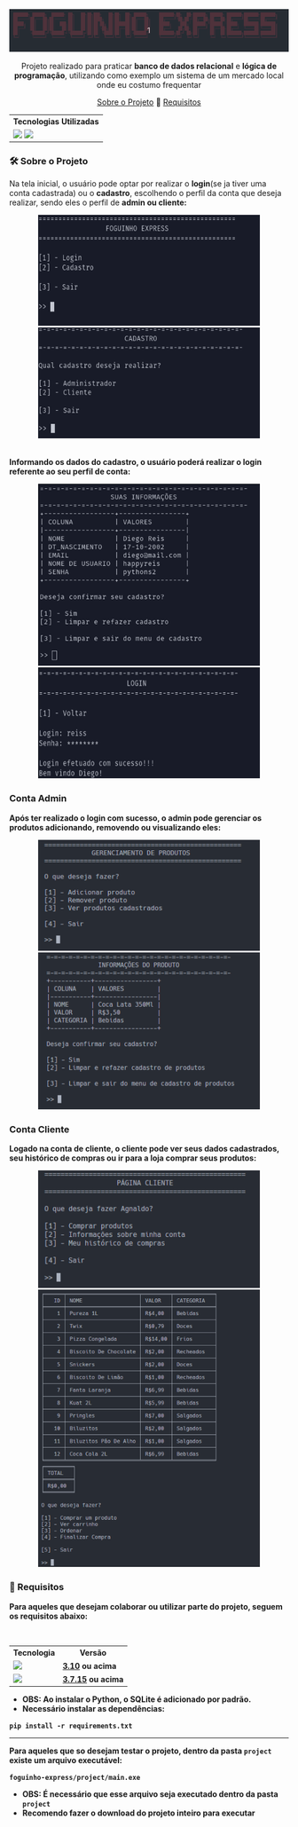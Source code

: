 <div align=center>
    <img src="https://github.com/diegoreiss/foguinho-express/blob/main/images/fexh1.gif">
</div>
<div align=center>
    <p>
        Projeto realizado para praticar <b>banco de dados relacional</b> e <b>lógica de programação</b>, utilizando como exemplo um sistema de um mercado local onde eu costumo frequentar<br>
    </p>
    <p>
        <a href="#about_project">Sobre o Projeto</a> 🔹 <a href="#requirements">Requisitos</a>
    </p>
<div align=center>
    <table>
        <tr>
            <th>Tecnologias Utilizadas</th>
        </tr>
        <tr>
            <td>
                <img src="https://img.shields.io/badge/python-3670A0?style=for-the-badge&logo=python&logoColor=ffdd54">
                <img src="https://img.shields.io/badge/sqlite-%2307405e.svg?style=for-the-badge&logo=sqlite&logoColor=white">
            </td>
        </tr>
    </table>
</div>
</div>
<div>
    <h3 id="about_project"> 🛠️ Sobre o Projeto</h3>
    <p>
        Na tela inicial, o usuário pode optar por realizar o <b>login</b>(se ja tiver uma conta cadastrada) ou o <b>cadastro</b>, escolhendo o perfil da conta que deseja realizar, sendo eles o perfil de <b>admin<b/> ou <b>cliente</b>:
    </p>
</div>
<div align="center">
    <kbd> <img width="400" height="200" src="https://github.com/diegoreiss/foguinho-express/blob/main/images/fexHOME.png"> </kbd>
    <kbd> <img width="400" height="200" src="https://github.com/diegoreiss/foguinho-express/blob/main/images/fexCAD.png"> </kbd>
</div>
<div>
    <br>
    <p>Informando os dados do cadastro, o usuário poderá realizar o login referente ao seu perfil de conta:</p>
</div>
<div align="center">
    <kbd> <img width="400"  src="https://github.com/diegoreiss/foguinho-express/blob/main/images/fexDATACAD.png"> </kbd>
    <kbd> <img width="400" height="200" src="https://github.com/diegoreiss/foguinho-express/blob/main/images/fexLOGIN.png"> </kbd>
</div>
<div>
    <h3>Conta Admin</h3>
    <p>Após ter realizado o login com sucesso, o admin pode gerenciar os produtos adicionando, removendo ou visualizando eles:</p>
</div>
<div align="center">
    <kbd> <img width="400" height="200" src="https://github.com/diegoreiss/foguinho-express/blob/main/images/fexADMINP.PNG"> </kbd>
    <kbd> <img width="400" src="https://github.com/diegoreiss/foguinho-express/blob/main/images/fexPRODUTOCAD.PNG"> </kbd>
</div>
<div>
    <h3>Conta Cliente</h3>
    <p>Logado na conta de cliente, o cliente pode ver seus dados cadastrados, seu histórico de compras ou ir para a loja comprar seus produtos:</p>
</div>
<div align=center>
    <kbd> <img width="400"src="https://github.com/diegoreiss/foguinho-express/blob/main/images/fexCLIENTEPAGE.PNG"> </kbd>
   <kbd> <img width="400" height="500" src="https://github.com/diegoreiss/foguinho-express/blob/main/images/fexLOJA.PNG"> </kbd>
</div>
</div>
<div>
    <h3 id="requirements"> 📃 Requisitos</h3>
    <p>Para aqueles que desejam colaborar ou utilizar parte do projeto, seguem os requisitos abaixo:</p><br>
    <table>
        <tr>
            <th>Tecnologia</th>
            <th>Versão</th>
        </tr>
        <tr>
            <td>
                <img src="https://img.shields.io/badge/python-3670A0?style=for-the-badge&logo=python&logoColor=ffdd54"
            </td>
            <td>
                <a href="https://www.python.org/downloads/release/python-3100/">3.10</a> ou acima
            </td>
        </tr>
        <tr>
            <td>
                <img src="https://img.shields.io/badge/sqlite-%2307405e.svg?style=for-the-badge&logo=sqlite&logoColor=white">
            </td>
            <td>
                <a href="https://www.sqlite.org/index.html">3.7.15</a> ou acima
            </td>
        </tr>
    </table>
</div>
    <ul>
        <li>OBS: Ao instalar o Python, o SQLite é adicionado por padrão.</li>
        <li>Necessário instalar as dependências:</li>
    </ul>
    
```
pip install -r requirements.txt
```

<hr>
<p>
    Para aqueles que so desejam testar o projeto, dentro da pasta <code>project</code> existe um arquivo executável:
</p>


```
foguinho-express/project/main.exe
```
- OBS: É necessário que esse arquivo seja executado dentro da pasta `project`
- Recomendo fazer o download do projeto inteiro para executar
